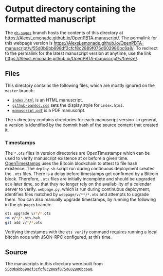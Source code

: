 # Output directory containing the formatted manuscript

The [`gh-pages`](https://github.com/AlexsLemonade/OpenPBTA-manuscript/tree/gh-pages) branch hosts the contents of this directory at https://AlexsLemonade.github.io/OpenPBTA-manuscript/.
The permalink for this webpage version is https://AlexsLemonade.github.io/OpenPBTA-manuscript/v/55d0b9bb698df3cfcf8c2889f075d602980bc6a8/.
To redirect to the permalink for the latest manuscript version at anytime, use the link https://AlexsLemonade.github.io/OpenPBTA-manuscript/v/freeze/.

## Files

This directory contains the following files, which are mostly ignored on the `master` branch:

+ [`index.html`](index.html) is an HTML manuscript.
+ [`github-pandoc.css`](github-pandoc.css) sets the display style for `index.html`.
+ [`manuscript.pdf`](manuscript.pdf) is a PDF manuscript.

The `v` directory contains directories for each manuscript version.
In general, a version is identified by the commit hash of the source content that created it.

### Timestamps

The `*.ots` files in version directories are OpenTimestamps which can be used to verify manuscript existence at or before a given time.
[OpenTimestamps](https://opentimestamps.org/) uses the Bitcoin blockchain to attest to file hash existence.
The `deploy.sh` script run during continuous deployment creates the `.ots` files.
There is a delay before timestamps get confirmed by a Bitcoin block.
Therefore, `.ots` files are initially incomplete and should be upgraded at a later time, so that they no longer rely on the availability of a calendar server to verify.
`webpage.py`, which is run during continuous deployment, identifies files matched by `webpage/v/**/*.ots` and attempts to upgrade them.
You can also manually upgrade timestamps, by running the following in the `gh-pages` branch:

```sh
ots upgrade v/*/*.ots
rm v/*/*.ots.bak
git add v/*/*.ots
```

Verifying timestamps with the `ots verify` command requires running a local bitcoin node with JSON-RPC configured, at this time.

## Source

The manuscripts in this directory were built from
[`55d0b9bb698df3cfcf8c2889f075d602980bc6a8`](https://github.com/AlexsLemonade/OpenPBTA-manuscript/commit/55d0b9bb698df3cfcf8c2889f075d602980bc6a8).
